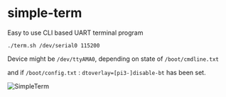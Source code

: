 # simple-term
Easy to use CLI based UART terminal program
```
./term.sh /dev/serial0 115200
```

Device might be `/dev/ttyAMA0`, depending on state of `/boot/cmdline.txt`

and if `/boot/config.txt` : `dtoverlay=[pi3-]disable-bt` has been set.

![SimpleTerm](https://user-images.githubusercontent.com/36460742/184531061-d63deebf-061f-41b8-8b69-95e41ea14af5.jpg)
